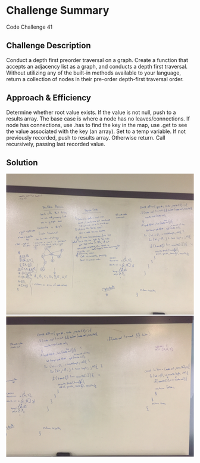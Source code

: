 # Challenge Summary
Code Challenge 41

## Challenge Description
Conduct a depth first preorder traversal on a graph. Create a function that accepts an adjacency list as a graph, and conducts a depth first traversal. Without utilizing any of the built-in methods available to your language, return a collection of nodes in their pre-order depth-first traversal order.

## Approach & Efficiency
Determine whether root value exists. If the value is not null, push to a results array. The base case is where a node has no leaves/connections. If node has connections, use .has to find the key in the map, use .get to see the value associated with the key (an array). Set to a temp variable. If not previously recorded, push to results array. Otherwise return. Call recursively, passing last recorded value.

## Solution
![](./assets/Code_Challenge_41_a.JPG)
![](./assets/Code_Challenge_41_b.JPG)